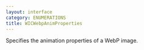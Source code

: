 ```yaml
---
layout: interface
category: ENUMERATIONS
title: WICWebpAnimProperties
---
```


Specifies the animation properties of a WebP image.
